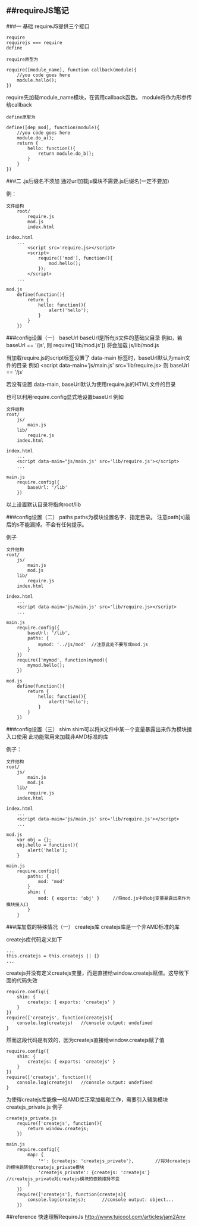 ##requireJS笔记
---------------
###一 基础
    requireJS提供三个接口
```
require
requirejs === require
define
```

    require原型为
```
require([module_name], function callback(module){
    //you code goes here
    module.hello();
})
```

require先加载module_name模块，在调用callback函数。
module将作为形参传给callback

    define原型为
```
define([dep_mod], function(module){
    //you code goes here
    module.do_a();
    return {
        hello: function(){
            return module.do_b();
        }
    }
})
```

###二 .js后缀名不须加
通过url加载js模块不需要.js后缀名(一定不要加)

例：
```
文件结构
    root/
        require.js
        mod.js
        index.html

index.html
    ...
        <script src='require.js></script>
        <script>
            require(['mod'], function(){
                mod.hello();
            });
        </script>
    ...

mod.js
    define(function(){
        return {
            hello: function(){
                alert('hello');
            }
        }
    })
```

###config设置（一）  baseUrl
baseUrl是所有js文件的基础父目录
例如，若 baseUrl == '/js', 则 require(['lib/mod.js']) 将会加载 js/lib/mod.js

当加载require.js的script标签设置了 data-main 标签时，baseUrl默认为main文件的目录
例如 <script data-main='js/main.js' src='lib/require.js> 则 baseUrl == '/js'

若没有设置 data-main, baseUrl默认为使用require.js的HTML文件的目录

也可以利用require.config显式地设置baseUrl
例如
```
文件结构
root/
    js/
        main.js
    lib/
        require.js
    index.html

index.html
    ...
    <script data-main="js/main.js' src='lib/require.js'></script>
    ...

main.js
    require.config({
        baseUrl: '/lib'
    })
```
以上设置默认目录将指向root/lib

###config设置（二）  paths
paths为模块设置名字、指定目录。
注意path[s]最后的s不能漏掉。不会有任何提示。

例子
```
文件结构
root/
    js/
        main.js
        mod.js
    lib/
        require.js
    index.html

index.html
    ...
    <script data-main='js/main.js' src='lib/require.js></script>
    ...

main.js
    require.config({
        baseUrl: '/lib',
        paths: {
            mymod: '../js/mod'  //注意此处不要写成mod.js
        }
    })
    require(['mymod', function(mymod){
        mymod.hello();
    })

mod.js
    define(function(){
        return {
            hello: function(){
                alert('hello');
            }
        }
    })
```

###config设置（三）  shim
shim可以将js文件中某一个变量暴露出来作为模块接入口使用
此功能常用来加载非AMD标准的库

例子：
```
文件结构
root/
    js/
        main.js
        mod.js
    lib/
        require.js
    index.html

index.html
    ...
    <script data-main='js/main.js' src='lib/require.js'></script>
    ...

mod.js
    var obj = {};
    obj.hello = function(){
        alert('hello');
    }

main.js
    require.config({
        paths: {
            mod: 'mod'
        }
        shim: {
            mod: { exports: 'obj' }     //将mod.js中的obj变量暴露出来作为模块接入口
        }
    }
```

###库加载的特殊情况（一）     createjs库
createjs库是一个非AMD标准的库

createjs库代码定义如下
```
...
this.createjs = this.createjs || {}
...
```

createjs并没有定义createjs变量，而是直接给window.createjs赋值。这导致下面的代码失效
```
require.config({
    shim: {
        createjs: { exports: 'createjs' }
    }
})
require(['createjs', function(createjs){
    console.log(createjs)   //console output: undefined
}
```

然而这段代码是有效的，因为createjs直接给window.createjs赋了值
```
require.config({
    shim: {
        createjs: { exports: 'createjs' }
    }
})
require(['createjs', function(){
    console.log(createjs)   //console output: undefined
}
```

为使得createjs库能像一般AMD库正常加载和工作，需要引入辅助模块createjs_private.js
例子
```
createjs_private.js
    require(['createjs', function(){
        return window.createjs;
    })

main.js
    require.config({
        map: {
            '*': {createjs: 'createjs_private'},        //将对createjs的模块跳转给createjs_private模块
            'createjs_private': {createjs: 'createjs'}  //createjs_private对createjs模块的依赖维持不变
        }
    })
    require(['createjs'], function(createjs){
        console.log(createjs);      //console output: object...
    })
```

##reference
快速理解RequireJs   http://www.tuicool.com/articles/jam2Anv